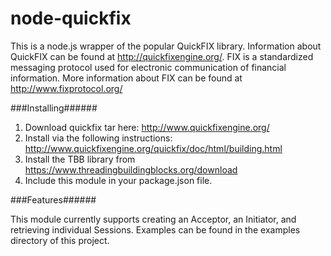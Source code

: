 node-quickfix
==========

This is a node.js wrapper of the popular QuickFIX library. Information about QuickFIX can be found at http://quickfixengine.org/. FIX is a standardized messaging protocol used for electronic communication of financial information. More information about FIX can be found at http://www.fixprotocol.org/

###Installing######

1. Download quickfix tar here: http://www.quickfixengine.org/
2. Install via the following instructions: http://www.quickfixengine.org/quickfix/doc/html/building.html
3. Install the TBB library from https://www.threadingbuildingblocks.org/download
4. Include this module in your package.json file.

###Features######

This module currently supports creating an Acceptor, an Initiator, and retrieving individual Sessions.
Examples can be found in the examples directory of this project. 